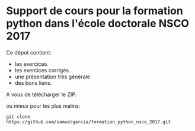 # Support de cours pour la formation python dans l'école doctorale NSCO 2017

Ce dépot contient:
  * les exercices.
  * les exercices corrigés.
  * une présentation très générale
  * des bons liens.
  
  
A vous de télécharger le ZIP.

ou mieux pour les plus malins:

```git clone https://github.com/samuelgarcia/formation_python_nsco_2017.git```


 
